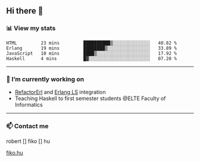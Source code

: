 ## Hi there 👋

### 📊 View my stats

<!--START_SECTION:waka-->
```text
HTML         23 mins         ██████████▒░░░░░░░░░░░░░░   40.82 % 
Erlang       19 mins         ████████▒░░░░░░░░░░░░░░░░   33.89 % 
JavaScript   10 mins         ████▒░░░░░░░░░░░░░░░░░░░░   17.92 % 
Haskell      4 mins          █▓░░░░░░░░░░░░░░░░░░░░░░░   07.20 % 
```
<!--END_SECTION:waka-->


---

### 🔭 I’m currently working on
- [RefactorErl](https://plc.inf.elte.hu/erlang/) and [Erlang LS](https://erlang-ls.github.io) integration
- Teaching Haskell to first semester students @ELTE Faculty of Informatics

---



### 📫 Contact me
robert [] fiko [] hu

[fiko.hu](https://fiko.hu)


<!--
**robertfiko/robertfiko** is a ✨ _special_ ✨ repository because its `README.md` (this file) appears on your GitHub profile.

Here are some ideas to get you started:

- 🔭 I’m currently working on ...
- 🌱 I’m currently learning ...
- 👯 I’m looking to collaborate on ...
- 🤔 I’m looking for help with ...
- 💬 Ask me about ...
- 📫 How to reach me: ...
- 😄 Pronouns: ...
- ⚡ Fun fact: ...
-->
